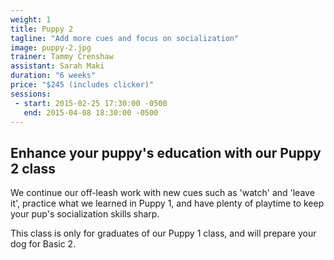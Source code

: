 ```yaml
---
weight: 1
title: Puppy 2
tagline: "Add more cues and focus on socialization"
image: puppy-2.jpg
trainer: Tammy Crenshaw
assistant: Sarah Maki
duration: "6 weeks"
price: "$245 (includes clicker)"
sessions:
 - start: 2015-02-25 17:30:00 -0500
   end: 2015-04-08 18:30:00 -0500
---
```

## Enhance your puppy's education with our Puppy 2 class

We continue our off-leash work with new cues such as 'watch' and 'leave it', 
practice what we learned in Puppy 1, and have plenty of playtime to keep your 
pup's socialization skills sharp.

This class is only for graduates of our Puppy 1 class, and will prepare your dog 
for Basic 2.